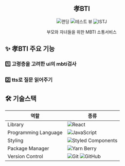 <div align="center">

<h2> 孝BTI </h2>

![랜딩](https://github.com/SooY2/WISH/assets/101343915/4e393138-0b95-498a-9792-eb3dad1324b8)
![테스트 뷰](https://github.com/SooY2/WISH/assets/101343915/8c3b57aa-f3d2-4f73-86f6-de15985fe4a4)
![ISTJ](https://github.com/SooY2/WISH/assets/101343915/42372d2f-bc0d-4a4a-803a-671457280a56)

<div>부모와 자녀들을 위한 MBTI 소통서비스</div>

</div>

<h2> ✨ 孝BTI 주요 기능 </h2>

<h3> 1️⃣ 고령층을 고려한 ui의 mbti검사 </h3>

<h3> 2️⃣ tts로 질문 읽어주기 </h3>


<h2> 🛠 기술스택 </h2>

| 역할                 | 종류                                                                                                                                                                                                              |
| -------------------- | ----------------------------------------------------------------------------------------------------------------------------------------------------------------------------------------------------------------- |
| Library              | ![React](https://img.shields.io/badge/React-61DAFB?style=for-the-badge&logo=React&logoColor=black)                                                                                                                |
| Programming Language | ![JavaScript](https://img.shields.io/badge/JavaScript-F7DF1E.svg?style=for-the-badge&logo=JavaScript&logoColor=black)                                                                                             |
| Styling              | ![Styled Components](https://img.shields.io/badge/styled--components-DB7093?style=for-the-badge&logo=styled-components&logoColor=white)                                                                           |                                                                                                      
| Package Manager      | ![Yarn Berry](https://img.shields.io/badge/Yarn_Berry-2C8EBB?style=for-the-badge&logo=yarn&logoColor=white)                                                                                                       |
| Version Control      | ![Git](https://img.shields.io/badge/git-%23F05033.svg?style=for-the-badge&logo=git&logoColor=white) ![GitHub](https://img.shields.io/badge/github-%23121011.svg?style=for-the-badge&logo=github&logoColor=white)  |

<br/>

